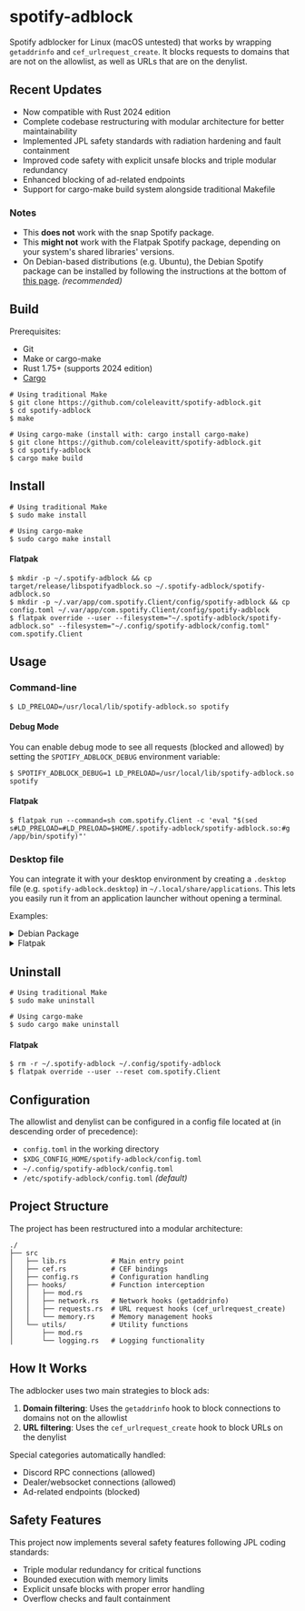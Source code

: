 # spotify-adblock

Spotify adblocker for Linux (macOS untested) that works by wrapping `getaddrinfo` and `cef_urlrequest_create`. It blocks requests to domains that are not on the allowlist, as well as URLs that are on the denylist.

## Recent Updates

* Now compatible with Rust 2024 edition
* Complete codebase restructuring with modular architecture for better maintainability
* Implemented JPL safety standards with radiation hardening and fault containment
* Improved code safety with explicit unsafe blocks and triple modular redundancy
* Enhanced blocking of ad-related endpoints
* Support for cargo-make build system alongside traditional Makefile

### Notes
* This **does not** work with the snap Spotify package.
* This **might not** work with the Flatpak Spotify package, depending on your system's shared libraries' versions.
* On Debian-based distributions (e.g. Ubuntu), the Debian Spotify package can be installed by following the instructions at the bottom of [this page](https://www.spotify.com/us/download/linux/). *(recommended)*

## Build
Prerequisites:
* Git
* Make or cargo-make
* Rust 1.75+ (supports 2024 edition)
* [Cargo](https://doc.rust-lang.org/cargo/)

```
# Using traditional Make
$ git clone https://github.com/coleleavitt/spotify-adblock.git
$ cd spotify-adblock
$ make

# Using cargo-make (install with: cargo install cargo-make)
$ git clone https://github.com/coleleavitt/spotify-adblock.git
$ cd spotify-adblock
$ cargo make build
```

## Install
```
# Using traditional Make
$ sudo make install

# Using cargo-make
$ sudo cargo make install
```

#### Flatpak
```
$ mkdir -p ~/.spotify-adblock && cp target/release/libspotifyadblock.so ~/.spotify-adblock/spotify-adblock.so
$ mkdir -p ~/.var/app/com.spotify.Client/config/spotify-adblock && cp config.toml ~/.var/app/com.spotify.Client/config/spotify-adblock
$ flatpak override --user --filesystem="~/.spotify-adblock/spotify-adblock.so" --filesystem="~/.config/spotify-adblock/config.toml" com.spotify.Client
```

## Usage
### Command-line
```
$ LD_PRELOAD=/usr/local/lib/spotify-adblock.so spotify
```

#### Debug Mode
You can enable debug mode to see all requests (blocked and allowed) by setting the `SPOTIFY_ADBLOCK_DEBUG` environment variable:

```
$ SPOTIFY_ADBLOCK_DEBUG=1 LD_PRELOAD=/usr/local/lib/spotify-adblock.so spotify
```

#### Flatpak
```
$ flatpak run --command=sh com.spotify.Client -c 'eval "$(sed s#LD_PRELOAD=#LD_PRELOAD=$HOME/.spotify-adblock/spotify-adblock.so:#g /app/bin/spotify)"'
```

### Desktop file
You can integrate it with your desktop environment by creating a `.desktop` file (e.g. `spotify-adblock.desktop`) in `~/.local/share/applications`. This lets you easily run it from an application launcher without opening a terminal.

Examples:

<details> 
  <summary>Debian Package</summary>
  <p>

```
[Desktop Entry]
Type=Application
Name=Spotify (adblock)
GenericName=Music Player
Icon=spotify-client
TryExec=spotify
Exec=env LD_PRELOAD=/usr/local/lib/spotify-adblock.so spotify %U
Terminal=false
MimeType=x-scheme-handler/spotify;
Categories=Audio;Music;Player;AudioVideo;
StartupWMClass=spotify
```
  </p>
</details>

<details>
  <summary>Flatpak</summary>
  <p>

```
[Desktop Entry]
Type=Application
Name=Spotify (adblock)
GenericName=Music Player
Icon=com.spotify.Client
Exec=flatpak run --file-forwarding --command=sh com.spotify.Client -c 'eval "$(sed s#LD_PRELOAD=#LD_PRELOAD=$HOME/.spotify-adblock/spotify-adblock.so:#g /app/bin/spotify)"' @@u %U @@
Terminal=false
MimeType=x-scheme-handler/spotify;
Categories=Audio;Music;Player;AudioVideo;
StartupWMClass=spotify
```
  </p>
</details>

## Uninstall
```
# Using traditional Make
$ sudo make uninstall

# Using cargo-make
$ sudo cargo make uninstall
```

#### Flatpak
```
$ rm -r ~/.spotify-adblock ~/.config/spotify-adblock
$ flatpak override --user --reset com.spotify.Client
```

## Configuration
The allowlist and denylist can be configured in a config file located at (in descending order of precedence):
* `config.toml` in the working directory
* `$XDG_CONFIG_HOME/spotify-adblock/config.toml`
* `~/.config/spotify-adblock/config.toml`
* `/etc/spotify-adblock/config.toml` *(default)*

## Project Structure
The project has been restructured into a modular architecture:
```
./
├── src
│   ├── lib.rs           # Main entry point
│   ├── cef.rs           # CEF bindings
│   ├── config.rs        # Configuration handling
│   ├── hooks/           # Function interception
│   │   ├── mod.rs       
│   │   ├── network.rs   # Network hooks (getaddrinfo)
│   │   ├── requests.rs  # URL request hooks (cef_urlrequest_create)
│   │   └── memory.rs    # Memory management hooks
│   └── utils/           # Utility functions
│       ├── mod.rs
│       └── logging.rs   # Logging functionality
```

## How It Works

The adblocker uses two main strategies to block ads:
1. **Domain filtering**: Uses the `getaddrinfo` hook to block connections to domains not on the allowlist
2. **URL filtering**: Uses the `cef_urlrequest_create` hook to block URLs on the denylist

Special categories automatically handled:
* Discord RPC connections (allowed)
* Dealer/websocket connections (allowed)
* Ad-related endpoints (blocked)

## Safety Features

This project now implements several safety features following JPL coding standards:
* Triple modular redundancy for critical functions
* Bounded execution with memory limits
* Explicit unsafe blocks with proper error handling
* Overflow checks and fault containment
